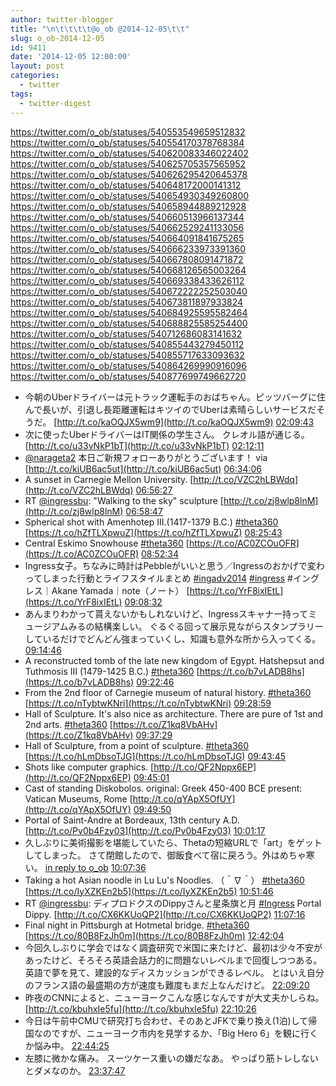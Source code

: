 ```yaml
---
author: twitter-blogger
title: "\n\t\t\t\t@o_ob @2014-12-05\t\t"
slug: o_ob-2014-12-05
id: 9411
date: '2014-12-05 12:00:00'
layout: post
categories:
  - twitter
tags:
  - twitter-digest
---
```


https://twitter.com/o_ob/statuses/540553549659512832 https://twitter.com/o_ob/statuses/540554170378768384 https://twitter.com/o_ob/statuses/540620083346022402 https://twitter.com/o_ob/statuses/540625705357565952 https://twitter.com/o_ob/statuses/540626295420645378 https://twitter.com/o_ob/statuses/540648172000141312 https://twitter.com/o_ob/statuses/540654930349260800 https://twitter.com/o_ob/statuses/540658944889212928 https://twitter.com/o_ob/statuses/540660513966137344 https://twitter.com/o_ob/statuses/540662529241133056 https://twitter.com/o_ob/statuses/540664091841675265 https://twitter.com/o_ob/statuses/540666233973391360 https://twitter.com/o_ob/statuses/540667808091471872 https://twitter.com/o_ob/statuses/540668126565003264 https://twitter.com/o_ob/statuses/540669338433626112 https://twitter.com/o_ob/statuses/540672222252503040 https://twitter.com/o_ob/statuses/540673811897933824 https://twitter.com/o_ob/statuses/540684925595582464 https://twitter.com/o_ob/statuses/540688825585254400 https://twitter.com/o_ob/statuses/540712686083141632 https://twitter.com/o_ob/statuses/540855443279450112 https://twitter.com/o_ob/statuses/540855717633093632 https://twitter.com/o_ob/statuses/540864269990916096 https://twitter.com/o_ob/statuses/540877699749662720  

*   今朝のUberドライバーは元トラック運転手のおばちゃん。ピッツバーグに住んで長いが、引退し長距離運転はキツイのでUberは素晴らしいサービスだそうだ。 [http://t.co/kaOQJX5wm9](http://t.co/kaOQJX5wm9) [02:09:43](https://twitter.com/o_ob/statuses/540553549659512832)
*   次に使ったUberドライバーはIT関係の学生さん。 クレオル語が通じる。 [http://t.co/u33vNkP1bT](http://t.co/u33vNkP1bT) [02:12:11](https://twitter.com/o_ob/statuses/540554170378768384)
*   [@narageta2](https://twitter.com/narageta2) 本日ご新規フォローありがとうございます！ via [http://t.co/kiUB6ac5ut](http://t.co/kiUB6ac5ut) [06:34:06](https://twitter.com/o_ob/statuses/540620083346022402)
*   A sunset in Carnegie Mellon University. [http://t.co/VZC2hLBWdq](http://t.co/VZC2hLBWdq) [06:56:27](https://twitter.com/o_ob/statuses/540625705357565952)
*   RT [@ingressbu](https://twitter.com/ingressbu): "Walking to the sky" sculpture [http://t.co/zj8wlp8lnM](http://t.co/zj8wlp8lnM) [06:58:47](https://twitter.com/o_ob/statuses/540626295420645378)
*   Spherical shot with Amenhotep III.(1417-1379 B.C.) [#theta360](https://twitter.com/search?q=%23theta360&src=hash) [https://t.co/hZfTLXpwuZ](https://t.co/hZfTLXpwuZ) [08:25:43](https://twitter.com/o_ob/statuses/540648172000141312)
*   Central Eskimo Snowhouse [#theta360](https://twitter.com/search?q=%23theta360&src=hash) [https://t.co/AC0ZCOuOFR](https://t.co/AC0ZCOuOFR) [08:52:34](https://twitter.com/o_ob/statuses/540654930349260800)
*   Ingress女子。ちなみに時計はPebbleがいいと思う／Ingressのおかげで変わってしまった行動とライフスタイルまとめ [#ingadv2014](https://twitter.com/search?q=%23ingadv2014&src=hash) [#ingress](https://twitter.com/search?q=%23ingress&src=hash) #イングレス｜Akane Yamada｜note（ノート） [https://t.co/YrF8ixIEtL](https://t.co/YrF8ixIEtL) [09:08:32](https://twitter.com/o_ob/statuses/540658944889212928)
*   あんまりわかって貰えないかもしれないけど、Ingressスキャナー持ってミュージアムみるの結構楽しい。 ぐるぐる回って展示見ながらスタンプラリーしているだけでどんどん強まっていくし、知識も意外な所から入ってくる。 [09:14:46](https://twitter.com/o_ob/statuses/540660513966137344)
*   A reconstructed tomb of the late new kingdom of Egypt. Hatshepsut and Tuthmosis III (1479-1425 B.C.) [#theta360](https://twitter.com/search?q=%23theta360&src=hash) [https://t.co/b7vLADB8hs](https://t.co/b7vLADB8hs) [09:22:46](https://twitter.com/o_ob/statuses/540662529241133056)
*   From the 2nd floor of Carnegie museum of natural history. [#theta360](https://twitter.com/search?q=%23theta360&src=hash) [https://t.co/nTybtwKNri](https://t.co/nTybtwKNri) [09:28:59](https://twitter.com/o_ob/statuses/540664091841675265)
*   Hall of Sculpture. It's also nice as architecture. There are pure of 1st and 2nd arts. [#theta360](https://twitter.com/search?q=%23theta360&src=hash) [https://t.co/Z1kq8VbAHv](https://t.co/Z1kq8VbAHv) [09:37:29](https://twitter.com/o_ob/statuses/540666233973391360)
*   Hall of Sculpture, from a point of sculpture. [#theta360](https://twitter.com/search?q=%23theta360&src=hash) [https://t.co/hLmDbsoTJG](https://t.co/hLmDbsoTJG) [09:43:45](https://twitter.com/o_ob/statuses/540667808091471872)
*   Shots like computer graphics. [http://t.co/QF2Nppx6EP](http://t.co/QF2Nppx6EP) [09:45:01](https://twitter.com/o_ob/statuses/540668126565003264)
*   Cast of standing Diskobolos. original: Greek 450-400 BCE present: Vatican Museums, Rome [http://t.co/qYApX5OfUY](http://t.co/qYApX5OfUY) [09:49:50](https://twitter.com/o_ob/statuses/540669338433626112)
*   Portal of Saint-Andre at Bordeaux, 13th century A.D. [http://t.co/Pv0b4Fzy03](http://t.co/Pv0b4Fzy03) [10:01:17](https://twitter.com/o_ob/statuses/540672222252503040)
*   久しぶりに美術撮影を堪能していたら、Thetaの短縮URLで「art」をゲットしてしまった。 さて閉館したので、御飯食べて宿に戻ろう。外はめちゃ寒い。 [in reply to o_ob](https://twitter.com/o_ob/statuses/540666233973391360) [10:07:36](https://twitter.com/o_ob/statuses/540673811897933824)
*   Taking a hot Asian noodle in Lu Lu's Noodles. （＾∇＾） [#theta360](https://twitter.com/search?q=%23theta360&src=hash) [https://t.co/IyXZKEn2b5](https://t.co/IyXZKEn2b5) [10:51:46](https://twitter.com/o_ob/statuses/540684925595582464)
*   RT [@ingressbu](https://twitter.com/ingressbu): ディプロドクスのDippyさんと星条旗と月 [#Ingress](https://twitter.com/search?q=%23Ingress&src=hash) Portal Dippy. [http://t.co/CX6KKUoQP2](http://t.co/CX6KKUoQP2) [11:07:16](https://twitter.com/o_ob/statuses/540688825585254400)
*   Final night in Pittsburgh at Hotmetal bridge. [#theta360](https://twitter.com/search?q=%23theta360&src=hash) [https://t.co/80B8FzJh0m](https://t.co/80B8FzJh0m) [12:42:04](https://twitter.com/o_ob/statuses/540712686083141632)
*   今回久しぶりに学会ではなく調査研究で米国に来たけど、最初は少々不安があったけど、そろそろ英語会話力的に問題ないレベルまで回復しつつある。英語で夢を見て、建設的なディスカッションができるレベル。 とはいえ自分のフランス語の最盛期の方が速度も難度もまだ上なんだけど。 [22:09:20](https://twitter.com/o_ob/statuses/540855443279450112)
*   昨夜のCNNによると、ニューヨークこんな感じなんですが大丈夫かしらね。 [http://t.co/kbuhxIe5fu](http://t.co/kbuhxIe5fu) [22:10:26](https://twitter.com/o_ob/statuses/540855717633093632)
*   今日は午前中CMUで研究打ち合わせ、そのあとJFKで乗り換え(1泊)して帰国なのですが、ニューヨーク市内を見学するか、「Big Hero 6」を観に行くか悩み中。 [22:44:25](https://twitter.com/o_ob/statuses/540864269990916096)
*   左膝に微かな痛み。 スーツケース重いの嫌だなあ。 やっぱり筋トレしないとダメなのか。 [23:37:47](https://twitter.com/o_ob/statuses/540877699749662720)
